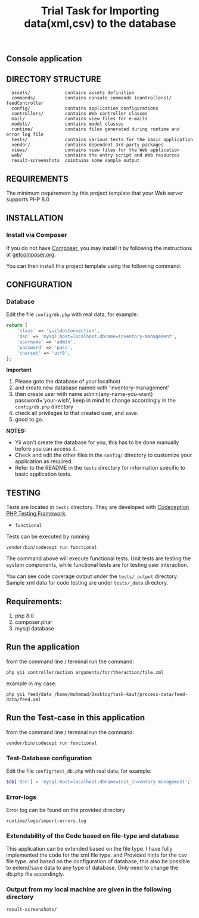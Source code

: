 <p align="center">
    <h1 align="center">Trial Task for Importing data(xml,csv) to the database</h1>
    <br>
    <h2>Console application</h2>
</p>

DIRECTORY STRUCTURE
-------------------

      assets/             contains assets definition
      commands/           contains console commands (controllers)/ feedController
      config/             contains application configurations
      controllers/        contains Web controller classes
      mail/               contains view files for e-mails
      models/             contains model classes
      runtime/            contains files generated during runtime and error log file
      tests/              contains various tests for the basic application
      vendor/             contains dependent 3rd-party packages
      views/              contains view files for the Web application
      web/                contains the entry script and Web resources
      result-screenshots  cointains some sample output



REQUIREMENTS
------------

The minimum requirement by this project template that your Web server supports PHP 8.0


INSTALLATION
------------

### Install via Composer

If you do not have [Composer](https://getcomposer.org/), you may install it by following the instructions
at [getcomposer.org](https://getcomposer.org/doc/00-intro.md#installation-nix).

You can then install this project template using the following command:


CONFIGURATION
-------------

### Database

Edit the file `config/db.php` with real data, for example:

```php
return [
    'class' => 'yii\db\Connection',
    'dsn' => 'mysql:host=localhost;dbname=inventory-management',
    'username' => 'admin',
    'password' => 'pass',
    'charset' => 'utf8',
];
```

**Important**
1. Please goto the database of your localhost
2. and create new database named with 'inventory-management'
3. then create user with name admin(any-name-you-want) password='your-wish', keep in mind to change accordingly in the `config/db.php` directory
4. check all privileges to that created user, and save.
5. good to go.

**NOTES:**
- Yii won't create the database for you, this has to be done manually before you can access it.
- Check and edit the other files in the `config/` directory to customize your application as required.
- Refer to the README in the `tests` directory for information specific to basic application tests.


TESTING
-------

Tests are located in `tests` directory. They are developed with [Codeception PHP Testing Framework](https://codeception.com/).

- `functional`


Tests can be executed by running

```
vendor/bin/codecept run functional
```

The command above will execute functional tests. Unit tests are testing the system components, while functional
tests are for testing user interaction.

You can see code coverage output under the `tests/_output` directory.
Sample xml data for code testing are under `tests/_data` directory.

Requirements:
-------
1. php 8.0
2. composer.phar
3. mysql database

Run the application
-------
from the command line / terminal run the command:
```
php yii controller/action arguments/for/the/action/file.xml
```
example in my case:
```
php yii feed/data /home/muhmmad/Desktop/task-kauf/process-data/feed-data/feed.xml
```

Run the Test-case in this application
-------
from the command line / terminal run the command:

```
vendor/bin/codecept run functional
```

### Test-Database configuration

Edit the file `config/test_db.php` with real data, for example:

```php
$db['dsn'] = 'mysql:host=localhost;dbname=test_inventory-management';
```

### Error-logs
Error log can be found on the provided directory
```
runtime/logs/import-errors.log
```

### Extendability of the Code based on file-type and database

This application can be extended based on the file type.
I have fully implemented the code for the xml file type. and Provided hints for the csv file type.
and based on the configuration of database, this also be possible to extend/save data to any type of database.
Only need to change the db.php file accordingly.


### Output from my local machine are given in the following directory
```
result-screenshots/
```

